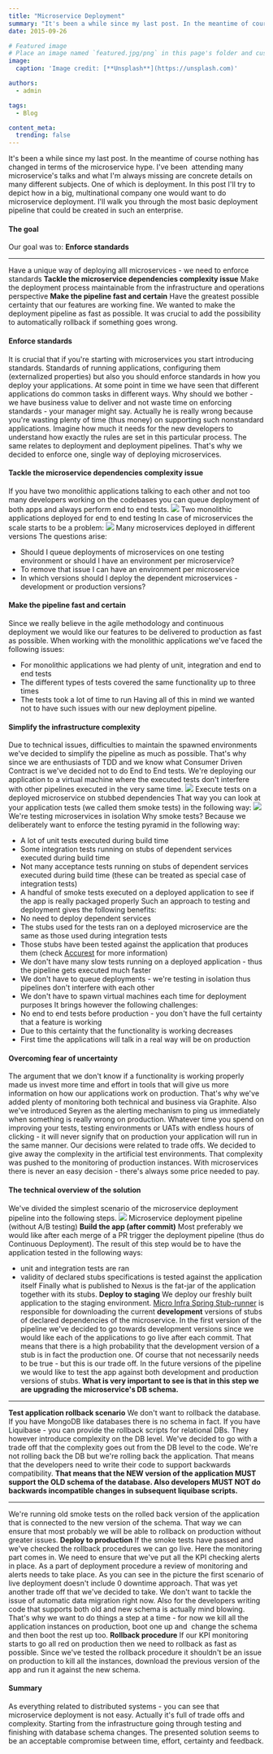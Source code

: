 ```yaml
---
title: "Microservice Deployment"
summary: "It's been a while since my last post. In the meantime of course nothing has changed in terms of the microservice hype."
date: 2015-09-26

# Featured image
# Place an image named `featured.jpg/png` in this page's folder and customize its options here.
image:
  caption: 'Image credit: [**Unsplash**](https://unsplash.com)'

authors:
  - admin

tags:
  - Blog

content_meta:
  trending: false
---
```

It's been a while since my last post. In the meantime of course nothing has changed in terms of the microservice hype. I've been  attending many microservice's talks and what I'm always missing are concrete details on many different subjects. One of which is deployment. In this post I'll try to depict how in a big, multinational company one would want to do microservice deployment. I'll walk you through the most basic deployment pipeline that could be created in such an enterprise.
[]()
#### The goal
Our goal was to:
**Enforce standards**
****
Have a unique way of deploying alll microservices - we need to enforce standards
**Tackle the microservice dependencies complexity issue**
Make the deployment process maintainable from the infrastructure and operations perspective
**Make the pipeline fast and certain**
Have the greatest possible certainty that our features are working fine.
We wanted to make the deployment pipeline as fast as possible.
It was crucial to add the possibility to automatically rollback if something goes wrong.
#### Enforce standards
It is crucial that if you're starting with microservices you start introducing standards. Standards of running applications, configuring them (externalized properties) but also you should enforce standards in how you deploy your applications. At some point in time we have seen that different applications do common tasks in different ways.
Why should we bother - we have business value to deliver and not waste time on enforcing standards - your manager might say. Actually he is really wrong because you're wasting plenty of time (thus money) on supporting such nonstandard applications. Imagine how much it needs for the new developers to understand how exactly the rules are set in this particular process.
The same relates to deployment and deployment pipelines. That's why we decided to enforce one, single way of deploying microservices.
#### Tackle the microservice dependencies complexity issue
If you have two monolithic applications talking to each other and not too many developers working on the codebases you can queue deployment of both apps and always perform end to end tests.
[![](https://2.bp.blogspot.com/-G80VsWKpIy0/VgbyR9nENVI/AAAAAAABII4/rYV8ZIMJi6A/s320/monolith.png)](https://2.bp.blogspot.com/-G80VsWKpIy0/VgbyR9nENVI/AAAAAAABII4/rYV8ZIMJi6A/s1600/monolith.png)
Two monolithic applications deployed for end to end testing
In case of microservices the scale starts to be a problem:
[![](https://2.bp.blogspot.com/-kggPwWHR-iQ/VgbyhX1x5aI/AAAAAAABIJA/tf2lLkCruxA/s320/many_microservices.png)](https://2.bp.blogspot.com/-kggPwWHR-iQ/VgbyhX1x5aI/AAAAAAABIJA/tf2lLkCruxA/s1600/many_microservices.png)
Many microservices deployed in different versions
The questions arise:
- Should I queue deployments of microservices on one testing environment or should I have an environment per microservice?
- To remove that issue I can have an environment per microservice
- In which versions should I deploy the dependent microservices - development or production versions?
#### Make the pipeline fast and certain
Since we really believe in the agile methodology and continuous deployment we would like our features to be delivered to production as fast as possible. When working with the monolithic applications we've faced the following issues:
- For monolithic applications we had plenty of unit, integration and end to end tests
- The different types of tests covered the same functionality up to three times
- The tests took a lot of time to run
Having all of this in mind we wanted not to have such issues with our new deployment pipeline.
#### Simplify the infrastructure complexity
Due to technical issues, difficulties to maintain the spawned environments we've decided to simplify the pipeline as much as possible. That's why since we are enthusiasts of TDD and we know what Consumer Driven Contract is we've decided not to do End to End tests. We're deploying our application to a virtual machine where the executed tests don't interfere with other pipelines executed in the very same time.
[![](https://3.bp.blogspot.com/-3BIKN1VzDKA/Vgb7oxk8jXI/AAAAAAABIJQ/q_A0LifBgEI/s320/stubbed_dependencies.png)](https://3.bp.blogspot.com/-3BIKN1VzDKA/Vgb7oxk8jXI/AAAAAAABIJQ/q_A0LifBgEI/s1600/stubbed_dependencies.png)
Execute tests on a deployed microservice on stubbed dependencies
That way you can look at your application tests (we called them smoke tests) in the following way:
[![](https://3.bp.blogspot.com/-7jseO68-q6A/Vgb8h7Ia1CI/AAAAAAABIJc/C8W0S4qZAic/s320/no_e2e_tests.png)](https://3.bp.blogspot.com/-7jseO68-q6A/Vgb8h7Ia1CI/AAAAAAABIJc/C8W0S4qZAic/s1600/no_e2e_tests.png)
We're testing microservices in isolation
Why smoke tests? Because we deliberately want to enforce the testing pyramid in the following way:
- A lot of unit tests executed during build time
- Some integration tests running on stubs of dependent services executed during build time
- Not many acceptance tests running on stubs of dependent services executed during build time (these can be treated as special case of integration tests)
- A handful of smoke tests executed on a deployed application to see if the app is really packaged properly
Such an approach to testing and deployment gives the following benefits:
- No need to deploy dependent services
- The stubs used for the tests ran on a deployed microservice are the same as those used during integration tests
- Those stubs have been tested against the application that produces them (check [Accurest](https://github.com/Codearte/accurest) for more information)
- We don't have many slow tests running on a deployed application - thus the pipeline gets executed much faster
- We don't have to queue deployments - we're testing in isolation thus pipelines don't interfere with each other
- We don't have to spawn virtual machines each time for deployment purposes
It brings however the following challenges:
- No end to end tests before production - you don't have the full certainty that a feature is working
- Due to this certainty that the functionality is working decreases
- First time the applications will talk in a real way will be on production
#### Overcoming fear of uncertainty
The argument that we don't know if a functionality is working properly made us invest more time and effort in tools that will give us more information on how our applications work on production. That's why we've added plenty of monitoring both technical and business via Graphite. Also we've introduced Seyren as the alerting mechanism to ping us immediately when something is really wrong on production.
Whatever time you spend on improving your tests, testing environments or UATs with endless hours of clicking - it will never signify that on production your application will run in the same manner.
Our decisions were related to trade offs. We decided to give away the complexity in the artificial test environments. That complexity was pushed to the monitoring of production instances. With microservices there is never an easy decision - there's always some price needed to pay.
#### The technical overview of the solution
We've divided the simplest scenario of the microservice deployment pipeline into the following steps.
[![](https://4.bp.blogspot.com/-JmkGUgmrI8Q/Vgb-y9Eg9RI/AAAAAAABIJo/QMa0rkaSfUk/s640/Microservice%2BPipeline.png)](https://4.bp.blogspot.com/-JmkGUgmrI8Q/Vgb-y9Eg9RI/AAAAAAABIJo/QMa0rkaSfUk/s1600/Microservice%2BPipeline.png)
Microservice deployment pipeline (without A/B testing)
**Build the app (after commit)**
Most preferably we would like after each merge of a PR trigger the deployment pipeline (thus do Continuous Deployment).
The result of this step would be to have the application tested in the following ways:
- unit and integration tests are ran
- validity of declared stubs specifications is tested against the application itself
Finally what is published to Nexus is the fat-jar of the application together with its stubs.
**Deploy to staging**
We deploy our freshly built application to the staging environment.
[Micro Infra Spring Stub-runner](https://github.com/4finance/micro-infra-spring/wiki/Stub-runner)
is responsible for downloading the current
**development**
versions of stubs of declared dependencies of the microservice.
In the first version of the pipeline we've decided to go towards development versions since we would like each of the applications to go live after each commit. That means that there is a high probability that the development version of a stub is in fact the production one. Of course that not necessarily needs to be true - but this is our trade off.
In the future versions of the pipeline we would like to test the app against both development and production versions of stubs.
**What is very important to see is that in this step we are upgrading the microservice's DB schema.**
****
**Test application rollback scenario**
We don't want to rollback the database. If you have MongoDB like databases there is no schema in fact. If you have Liquibase - you can provide the rollback scripts for relational DBs. They however introduce complexity on the DB level.
We've decided to go with a trade off that the complexity goes out from the DB level to the code. We're not rolling back the DB but we're rolling back the application. That means that the developers need to write their code to support backwards compatibility.
**That means that the NEW version of the application MUST support the OLD schema of the database. Also developers MUST NOT do backwards incompatible changes in subsequent liquibase scripts.**
****
We're running old smoke tests on the rolled back version of the application that is connected to the new version of the schema. That way we can ensure that most probably we will be able to rollback on production without greater issues.
**Deploy to production**
If the smoke tests have passed and we've checked the rollback procedures we can go live. Here the monitoring part comes in. We need to ensure that we've put all the KPI checking alerts in place. As a part of deployment procedure a review of monitoring and alerts needs to take place.
As you can see in the picture the first scenario of live deployment doesn't include 0 downtime approach. That was yet another trade off that we've decided to take. We don't want to tackle the issue of automatic data migration right now. Also for the developers writing code that supports both old and new schema is actually mind blowing. That's why we want to do things a step at a time - for now we kill all the application instances on production, boot one up and  change the schema and then boot the rest up too.
**Rollback procedure**
If our KPI monitoring starts to go all red on production then we need to rollback as fast as possible. Since we've tested the rollback procedure it shouldn't be an issue on production to kill all the instances, download the previous version of the app and run it against the new schema.
#### Summary
As everything related to distributed systems - you can see that microservice deployment is not easy. Actually it's full of trade offs and complexity. Starting from the infrastructure going through testing and finishing with database schema changes.
The presented solution seems to be an acceptable compromise between time, effort, certainty and feedback.
